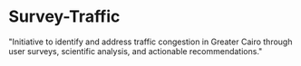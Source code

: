 # Survey-Traffic
"Initiative to identify and address traffic congestion in Greater Cairo through user surveys, scientific analysis, and actionable recommendations."
